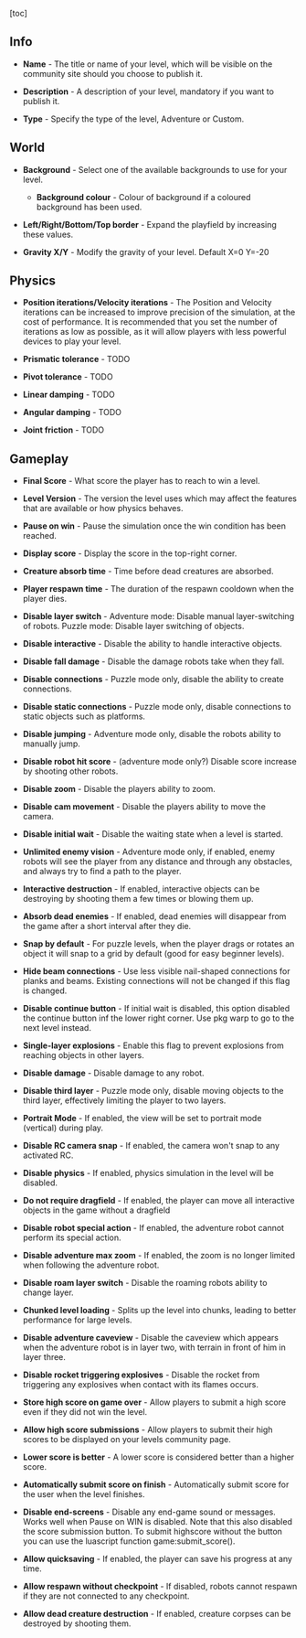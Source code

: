 [toc]

## Info
- **Name** - The title or name of your level, which will be visible on the community site should you choose to publish it.

- **Description** - A description of your level, mandatory if you want to publish it.

- **Type** - Specify the type of the level, Adventure or Custom.

## World
- **Background** - Select one of the available backgrounds to use for your level.

	- **Background colour** - Colour of background if a coloured background has been used.

- **Left/Right/Bottom/Top border** - Expand the playfield by increasing these values.

- **Gravity X/Y** - Modify the gravity of your level. Default X=0 Y=-20

## Physics

- **Position iterations/Velocity iterations** - The Position and Velocity iterations can be increased to improve precision of the simulation, at the cost of performance. It is recommended that you set the number of iterations as low as possible, as it will allow players with less powerful devices to play your level.

- **Prismatic tolerance** - TODO

- **Pivot tolerance** - TODO

- **Linear damping** - TODO

- **Angular damping** - TODO

- **Joint friction** - TODO

## Gameplay
- **Final Score** - What score the player has to reach to win a level.

- **Level Version** - The version the level uses which may affect the features that are available or how physics behaves.

- **Pause on win** - Pause the simulation once the win condition has been reached.

- **Display score** - Display the score in the top-right corner.

- **Creature absorb time** - Time before dead creatures are absorbed.

- **Player respawn time** - The duration of the respawn cooldown when the player dies.

- **Disable layer switch** - Adventure mode: Disable manual layer-switching of robots. Puzzle mode: Disable layer switching of objects.

- **Disable interactive** - Disable the ability to handle interactive objects.

- **Disable fall damage** - Disable the damage robots take when they fall.

- **Disable connections** - Puzzle mode only, disable the ability to create connections.

- **Disable static connections** - Puzzle mode only, disable connections to static objects such as platforms.

- **Disable jumping** - Adventure mode only, disable the robots ability to manually jump.

- **Disable robot hit score** - (adventure mode only?) Disable score increase by shooting other robots.

- **Disable zoom** - Disable the players ability to zoom.

- **Disable cam movement** - Disable the players ability to move the camera.

- **Disable initial wait** - Disable the waiting state when a level is started.

- **Unlimited enemy vision** - Adventure mode only, if enabled, enemy robots will see the player from any distance and through any obstacles, and always try to find a path to the player.

- **Interactive destruction** - If enabled, interactive objects can be destroying by shooting them a few times or blowing them up.

- **Absorb dead enemies** - If enabled, dead enemies will disappear from the game after a short interval after they die.

- **Snap by default** - For puzzle levels, when the player drags or rotates an object it will snap to a grid by default (good for easy beginner levels).

- **Hide beam connections** - Use less visible nail-shaped connections for planks and beams. Existing connections will not be changed if this flag is changed.

- **Disable continue button** - If initial wait is disabled, this option disabled the continue button inf the lower right corner. Use pkg warp to go to the next level instead.

- **Single-layer explosions** - Enable this flag to prevent explosions from reaching objects in other layers.

- **Disable damage** - Disable damage to any robot.

- **Disable third layer** - Puzzle mode only, disable moving objects to the third layer, effectively limiting the player to two layers.

- **Portrait Mode** - If enabled, the view will be set to portrait mode (vertical) during play.

- **Disable RC camera snap** - If enabled, the camera won't snap to any activated RC.

- **Disable physics** - If enabled, physics simulation in the level will be disabled.

- **Do not require dragfield** - If enabled, the player can move all interactive objects in the game without a dragfield

- **Disable robot special action** - If enabled, the adventure robot cannot perform its special action.

- **Disable adventure max zoom** - If enabled, the zoom is no longer limited when following the adventure robot.

- **Disable roam layer switch** - Disable the roaming robots ability to change layer.

- **Chunked level loading** - Splits up the level into chunks, leading to better performance for large levels.

- **Disable adventure caveview** - Disable the caveview which appears when the adventure robot is in layer two, with terrain in front of him in layer three.

- **Disable rocket triggering explosives** - Disable the rocket from triggering any explosives when contact with its flames occurs.

- **Store high score on game over** - Allow players to submit a high score even if they did not win the level.

- **Allow high score submissions** - Allow players to submit their high scores to be displayed on your levels community page.

- **Lower score is better** - A lower score is considered better than a higher score.

- **Automatically submit score on finish** - Automatically submit score for the user when the level finishes.

- **Disable end-screens** - Disable any end-game sound or messages. Works well when Pause on WIN is disabled. Note that this also disabled the score submission button.
To submit highscore without the button you can use the luascript function game:submit_score().

- **Allow quicksaving** - If enabled, the player can save his progress at any time.

- **Allow respawn without checkpoint** - If disabled, robots cannot respawn if they are not connected to any checkpoint.

- **Allow dead creature destruction** - If enabled, creature corpses can be destroyed by shooting them.